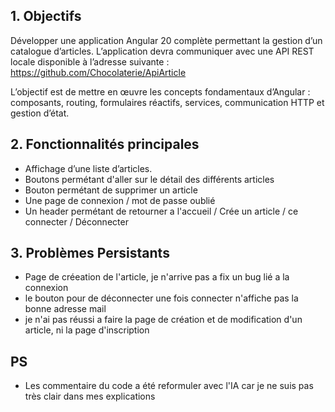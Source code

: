 ## 1. Objectifs

Développer une application Angular 20 complète permettant la gestion d’un catalogue d’articles.
L’application devra communiquer avec une API REST locale disponible à l’adresse suivante :
https://github.com/Chocolaterie/ApiArticle

L’objectif est de mettre en œuvre les concepts fondamentaux d’Angular : composants, routing, formulaires réactifs, services, communication HTTP et gestion d’état.

## 2. Fonctionnalités principales 

* Affichage d’une liste d’articles.
* Boutons permétant d'aller sur le détail des différents articles
* Bouton permétant de supprimer un article 
* Une page de connexion / mot de passe oublié
* Un header permétant de retourner a l'accueil / Crée un article / ce connecter / Déconnecter

## 3. Problèmes Persistants 

* Page de créeation de l'article, je n'arrive pas a fix un bug lié a la connexion 
* le bouton pour de déconnecter une fois connecter n'affiche pas la bonne adresse mail 
* je n'ai pas réussi a faire la page de création et de modification d'un article, ni la page d'inscription 

## PS

* Les commentaire du code a été reformuler avec l'IA car je ne suis pas très clair dans mes explications 
